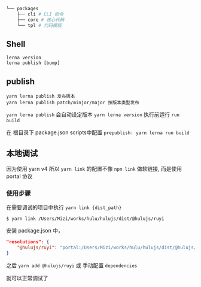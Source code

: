 ```bash
└── packages
    ├── cli # CLI 命令
    ├── core # 核心代码
    └── tpl # 代码模版
```

## Shell

```shell
lerna version
lerna publish [bump]

```

## publish

```
yarn lerna publish 发布版本
yarn lerna publish patch/minjor/major 按版本类型发布
```

`yarn lerna publish` 会自动设定版本 `yarn lerna version` 执行前运行 `run build`

在 根目录下 package.json scripts中配置 `prepublish: yarn lerna run build`

## 本地调试

因为使用 yarn v4 所以 `yarn link` 的配置不像 `npm link` 做软链接, 而是使用 portal 协议

### 使用步骤

在需要调试的项目中执行 `yarn link {dist_path}`

```
$ yarn link /Users/Mizi/works/hulu/hulujs/dist/@hulujs/ruyi
```

安装 package.json 中，

```json
"resolutions": {
    "@hulujs/ruyi": "portal:/Users/Mizi/works/hulu/hulujs/dist/@hulujs/ruyi"
}
```

之后 `yarn add @hulujs/ruyi` 或 手动配置 `dependencies`

就可以正常调试了

